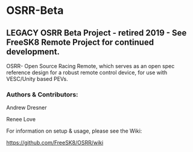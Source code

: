 # OSRR-Beta

## LEGACY OSRR Beta Project - retired 2019 - See FreeSK8 Remote Project for continued development. 

OSRR- Open Source Racing Remote, which serves as an open spec reference design for a robust remote control device, for use with VESC/Unity based PEVs. 

### Authors & Contributors:
Andrew Dresner

Renee Love

For information on setup & usage, please see the Wiki: 

https://github.com/FreeSK8/OSRR/wiki
